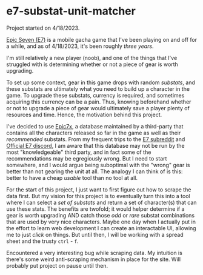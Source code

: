 # e7-substat-unit-matcher

Project started on 4/18/2023.

[Epic Seven (E7)](https://epic7.smilegatemegaport.com/) is a mobile gacha game that I've been playing on and off for a while, and as of 4/18/2023, it's been roughly *three years*.

I'm still relatively a new player (noob), and one of the things that I've struggled with is determining whether or not a piece of gear is worth upgrading.

To set up some context, gear in this game drops with random *substats*, and these substats are ultimately what you need to build up a character in the game. To upgrade these substats, currency is required, and sometimes acquiring this currency can be a pain. Thus, knowing beforehand whether or not to upgrade a piece of gear would ultimately save a player plenty of resources and time. Hence, the motivation behind this project.

I've decided to use [Epic7x](https://epic7x.com/), a database maintained by a third-party that contains all the characters released so far in the game as well as their *recommended* substats. From my frequent trips to the [E7 subreddit](https://www.reddit.com/r/EpicSeven/) and [Official E7 discord](https://discord.com/invite/8FeByWG), I am aware that this database may not be run by the most "knowledgeable" third party, and in fact some of the recommendations may be egregiously wrong. But I need to start somewhere, and I would argue being suboptimal with the "wrong" gear is better than not gearing the unit at all. The analogy I can think of is this: better to have a cheap *usable* tool than no tool at all.

For the start of this project, I just want to first figure out how to scrape the data first. But my vision for this project is to eventually turn this into a tool where I can select a *set of substats* and return a set of character(s) that can use these stats. The benefits are twofold; it would helper determine if a gear is worth upgrading AND catch those *odd* or *rare* substat combinations that are used by very nice characters. Maybe one day when I actually put in the effort to learn web development I can create an interactable UI, allowing me to just *click* on things. But until then, I will be working with a spread sheet and the trusty `ctrl` - `f`.

Encountered a very interesting bug while scraping data. My intuition is there's some weird anti-scraping mechanism in place for the site. Will probably put project on pause until then.
